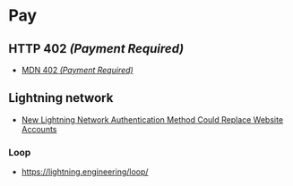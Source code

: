 # Pay

## HTTP 402 _(Payment Required)_

  - [MDN 402 _(Payment Required)_](https://developer.mozilla.org/en-US/docs/Web/HTTP/Status/402)


## Lightning network

  - [New Lightning Network Authentication Method Could Replace Website Accounts](https://cointelegraph.com/news/new-lightning-network-authentication-method-could-replace-website-accounts)


### Loop

  - https://lightning.engineering/loop/
